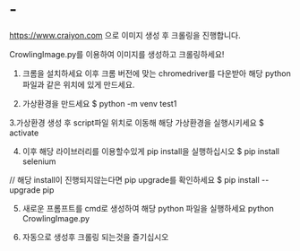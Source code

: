 # -
https://www.craiyon.com 으로 이미지 생성 후 크롤링을 진행합니다.


CrowlingImage.py를 이용하여 이미지를 생성하고 크롤링하세요!

1. 크롬을 설치하세요 이후 크롬 버전에 맞는 chromedriver를 다운받아 해당 python파일과 같은 위치에 있게 만드세요.

2. 가상환경을 만드세요
$ python -m venv test1

3.가상환경 생성 후 script파일 위치로 이동해 해당 가상환경을 실행시키세요
$ activate

4. 이후 해당 라이브러리를 이용할수있게 pip install을 실행하십시오
$ pip install selenium

// 해당 install이 진행되지않는다면 pip upgrade를 확인하세요
$ pip install --upgrade pip

5. 새로운 프롬프트를 cmd로 생성하여 해당 python 파일을 실행하세요
python CrowlingImage.py

6. 자동으로 생성후 크롤링 되는것을 즐기십시오
